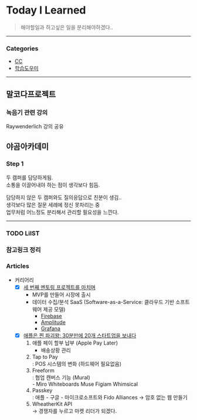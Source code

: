 # Today I Learned
> 해야할일과 하고싶은 일을 분리해야하겠다..

---

### Categories
- [CC](#말코다프로젝트)
- [학습도우미](#야곰아카데미)

---

## 말코다프로젝트
### 녹음기 관련 강의
Raywenderlich 강의 공유

## 야곰아카데미
### Step 1
두 캠퍼를 담당하게됨.   
소통을 이끌어내야 하는 점이 생각보다 힘듬.  

담당하지 않은 두 캠퍼와도 질의응답으로 친분이 생김..  
생각보다 많은 질문 세례에 정신 못차리는 중  
업무처럼 어느정도 분리해서 관리할 필요성을 느낀다.

---

### TODO LiIST

### 참고링크 정리

### Articles
* 커리어리
    - [x] [세 번째 멘토링 프로젝트를 마치며](https://lubycon.medium.com/세-번째-멘토링-프로젝트를-마치며-27c156e62568)
        - MVP를 만들어 시장에 출시
        - 데이터 수집/분석 SaaS (Software-as-a-Service: 클라우드 기반 소프트웨어 제공 모델)
            - [Firebase](https://firebase.google.com)
            - [Amplitude](https://amplitude.com)
            - [Grafana](https://grafana.com)
    - [x] [애플은 찐 파괴왕: 30분만에 20개 스타트업을 보내다](https://brunch.co.kr/@ywkim36/77)
        1. 애플 페이 할부 납부 (Apple Pay Later)  
            * 배송상황 관리
        2. Tap to Pay  
            : POS 시스템의 변화 (하드웨어 필요없음)
        3. Freeform  
            : 협업 캔버스 기능 (Mural)  
                - Miro Whiteboards Muse Figiam Whimsical
        4. Passkey  
            : 애플 - 구글 - 마이크로소프트와 Fido Alliances → 암호 없는 웹 만들기
        5. WheatherKit API  
        → 경쟁자를 누르고 마켓 리더가 되겠다.

